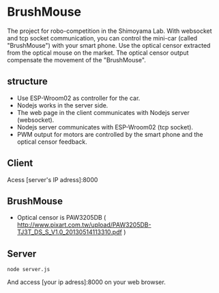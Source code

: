 # BrushMouse
The project for robo-competition in the Shimoyama Lab.
With websocket and tcp socket communication, you can control the mini-car (called "BrushMouse") with your smart phone.
Use the optical censor extracted from the optical mouse on the market.
The optical censor output compensate the movement of the "BrushMouse".

## structure
- Use ESP-Wroom02 as controller for the car.
- Nodejs works in the server side.
- The web page in the client communicates with Nodejs server (websocket).
- Nodejs server communicates with ESP-Wroom02 (tcp socket).
- PWM output for motors are controlled by the smart phone and the optical censor feedback.

## Client 
Acess [server's IP adress]:8000

## BrushMouse
- Optical censor is PAW3205DB ( http://www.pixart.com.tw/upload/PAW3205DB-TJ3T_DS_S_V1.0_20130514113310.pdf )

## Server

```
node server.js
```

And access [your ip adress]:8000 on your web browser.
